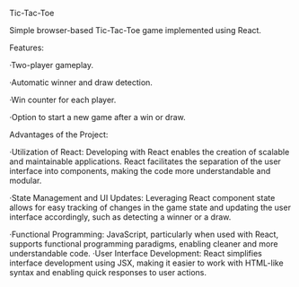 Tic-Tac-Toe

Simple browser-based Tic-Tac-Toe game implemented using React.

Features:

·Two-player gameplay.

·Automatic winner and draw detection.

·Win counter for each player.

·Option to start a new game after a win or draw.

Advantages of the Project:

·Utilization of React: Developing with React enables the creation of scalable and maintainable applications. React facilitates the separation of the user interface into components, making the code more understandable and modular.

·State Management and UI Updates: Leveraging React component state allows for easy tracking of changes in the game state and updating the user interface accordingly, such as detecting a winner or a draw.

·Functional Programming: JavaScript, particularly when used with React, supports functional programming paradigms, enabling cleaner and more understandable code.
·User Interface Development: React simplifies interface development using JSX, making it easier to work with HTML-like syntax and enabling quick responses to user actions.

